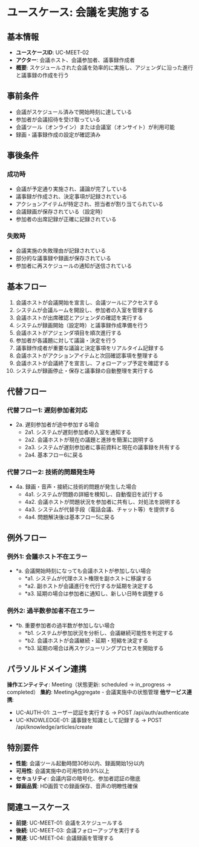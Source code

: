 # ユースケース: 会議を実施する

## 基本情報
- **ユースケースID**: UC-MEET-02
- **アクター**: 会議ホスト、会議参加者、議事録作成者
- **概要**: スケジュールされた会議を効率的に実施し、アジェンダに沿った進行と議事録の作成を行う

## 事前条件
- 会議がスケジュール済みで開始時刻に達している
- 参加者が会議招待を受け取っている
- 会議ツール（オンライン）または会議室（オンサイト）が利用可能
- 録画・議事録作成の設定が確認済み

## 事後条件
### 成功時
- 会議が予定通り実施され、議論が完了している
- 議事録が作成され、決定事項が記録されている
- アクションアイテムが特定され、担当者が割り当てられている
- 会議録画が保存されている（設定時）
- 参加者の出席記録が正確に記録されている

### 失敗時
- 会議実施の失敗理由が記録されている
- 部分的な議事録や録画が保存されている
- 参加者に再スケジュールの通知が送信されている

## 基本フロー
1. 会議ホストが会議開始を宣言し、会議ツールにアクセスする
2. システムが会議ルームを開設し、参加者の入室を管理する
3. 会議ホストが出席確認とアジェンダの確認を実行する
4. システムが録画開始（設定時）と議事録作成準備を行う
5. 会議ホストがアジェンダ項目を順次進行する
6. 参加者が各議題に対して議論・決定を行う
7. 議事録作成者が重要な議論と決定事項をリアルタイム記録する
8. 会議ホストがアクションアイテムと次回確認事項を整理する
9. 会議ホストが会議終了を宣言し、フォローアップ予定を確認する
10. システムが録画停止・保存と議事録の自動整理を実行する

## 代替フロー
### 代替フロー1: 遅刻参加者対応
- 2a. 遅刻参加者が途中参加する場合
  - 2a1. システムが遅刻参加者の入室を通知する
  - 2a2. 会議ホストが現在の議題と進捗を簡潔に説明する
  - 2a3. システムが遅刻参加者に事前資料と現在の議事録を共有する
  - 2a4. 基本フロー6に戻る

### 代替フロー2: 技術的問題発生時
- 4a. 録画・音声・接続に技術的問題が発生した場合
  - 4a1. システムが問題の詳細を検知し、自動復旧を試行する
  - 4a2. 会議ホストが問題状況を参加者に共有し、対処法を説明する
  - 4a3. システムが代替手段（電話会議、チャット等）を提供する
  - 4a4. 問題解決後は基本フロー5に戻る

## 例外フロー
### 例外1: 会議ホスト不在エラー
- *a. 会議開始時刻になっても会議ホストが参加しない場合
  - *a1. システムが代理ホスト権限を副ホストに移譲する
  - *a2. 副ホストが会議進行を代行するか延期を決定する
  - *a3. 延期の場合は参加者に通知し、新しい日時を調整する

### 例外2: 過半数参加者不在エラー
- *b. 重要参加者の過半数が参加しない場合
  - *b1. システムが参加状況を分析し、会議継続可能性を判定する
  - *b2. 会議ホストが会議継続・延期・短縮を決定する
  - *b3. 延期の場合は再スケジューリングプロセスを開始する

## パラソルドメイン連携
**操作エンティティ**: Meeting（状態更新: scheduled → in_progress → completed）
**集約**: MeetingAggregate - 会議実施中の状態管理
**他サービス連携**:
- UC-AUTH-01: ユーザー認証を実行する → POST /api/auth/authenticate
- UC-KNOWLEDGE-01: 議事録を知識として記録する → POST /api/knowledge/articles/create

## 特別要件
- **性能**: 会議ツール起動時間30秒以内、録画開始1分以内
- **可用性**: 会議実施中の可用性99.9%以上
- **セキュリティ**: 会議内容の暗号化、参加者認証の徹底
- **録画品質**: HD画質での録画保存、音声の明瞭性確保

## 関連ユースケース
- **前提**: UC-MEET-01: 会議をスケジュールする
- **後続**: UC-MEET-03: 会議フォローアップを実行する
- **関連**: UC-MEET-04: 会議録画を管理する